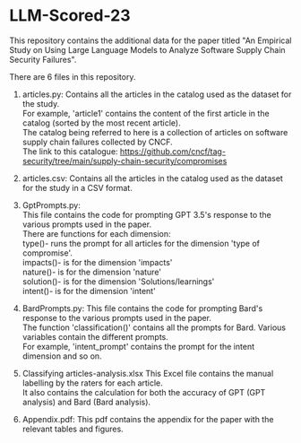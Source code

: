 # LLM-Scored-23

This repository contains the additional data for the paper titled "An Empirical Study on Using Large Language Models to Analyze Software Supply Chain Security Failures". 

There are 6 files in this repository. 

1. articles.py:
Contains all the articles in the catalog used as the dataset for the study.\
For example, 'article1' contains the content of the first article in the catalog (sorted by the most recent article).\
The catalog being referred to here is a collection of articles on software supply chain failures collected by CNCF.\
The link to this catalogue: https://github.com/cncf/tag-security/tree/main/supply-chain-security/compromises

2. articles.csv: 
Contains all the articles in the catalog used as the dataset for the study in a CSV format.

3. GptPrompts.py:                                                                       
This file contains the code for prompting GPT 3.5's response to the various prompts used in the paper.\
There are functions for each dimension:\
type()- runs the prompt for all articles for the dimension 'type of compromise'. \
impacts()- is for the dimension 'impacts'\
nature()- is for the dimension 'nature'\
solution()- is for the dimension 'Solutions/learnings'\
intent()- is for the dimension 'intent'

4. BardPrompts.py:
This file contains the code for prompting Bard's response to the various prompts used in the paper.\
The function 'classification()' contains all the prompts for Bard. Various variables contain the different prompts.\
For example, 'intent_prompt' contains the prompt for the intent dimension and so on. 
   
5. Classifying articles-analysis.xlsx
This Excel file contains the manual labelling by the raters for each article.\
It also contains the calculation for both the accuracy of GPT (GPT analysis) and Bard (Bard analysis).

6. Appendix.pdf: 
This pdf contains the appendix for the paper with the relevant tables and figures.

